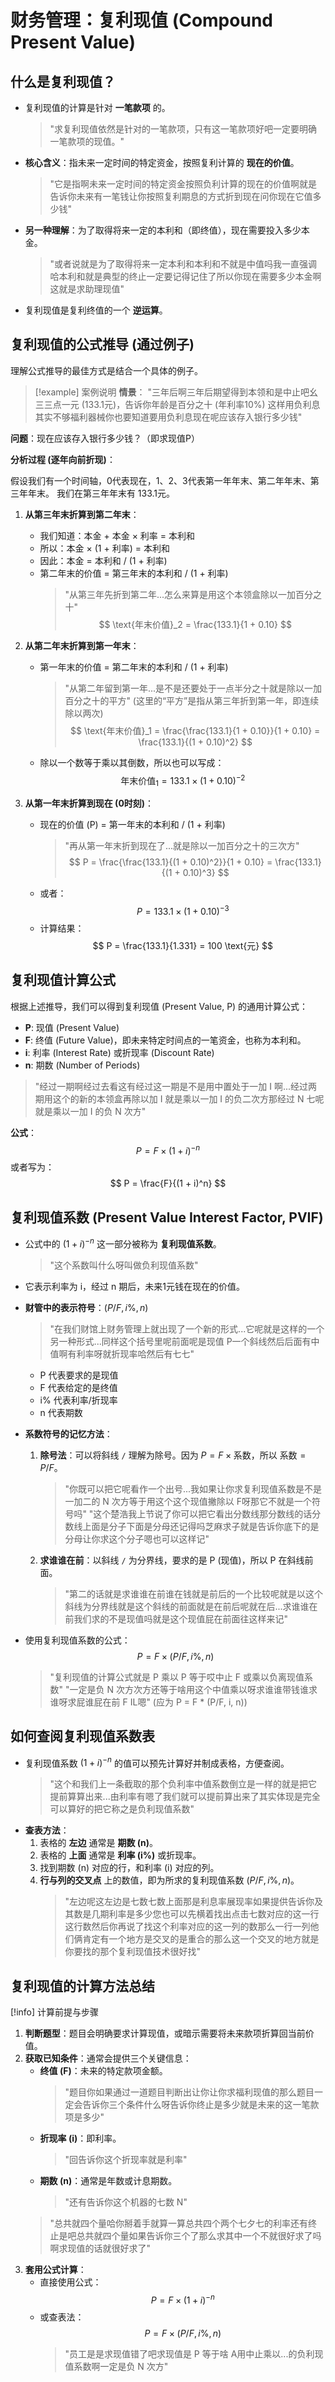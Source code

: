 # 财务管理：复利现值 (Compound Present Value)

## 什么是复利现值？

- 复利现值的计算是针对 **一笔款项** 的。
  > "求复利现值依然是针对的一笔款项，只有这一笔款项好吧一定要明确一笔款项的现值。"
- **核心含义**：指未来一定时间的特定资金，按照复利计算的 **现在的价值**。
  > "它是指啊未来一定时间的特定资金按照负利计算的现在的价值啊就是告诉你未来有一笔钱让你按照复利期息的方式折到现在问你现在它值多少钱"
- **另一种理解**：为了取得将来一定的本利和（即终值），现在需要投入多少本金。
  > "或者说就是为了取得将来一定本利和本利和不就是中值吗我一直强调哈本利和就是典型的终止一定要记得记住了所以你现在需要多少本金啊这就是求助理现值"
- 复利现值是复利终值的一个 **逆运算**。

## 复利现值的公式推导 (通过例子)

理解公式推导的最佳方式是结合一个具体的例子。

>[!example] 案例说明
**情景**：
> "三年后啊三年后期望得到本领和是中止吧幺三三点一元 (133.1元)，告诉你年龄是百分之十 (年利率10%) 这样用负利息其实不够福利器械你也要知道要用负利息现在呢应该存入银行多少钱"

**问题**：现在应该存入银行多少钱？（即求现值P）

**分析过程 (逐年向前折现)**：

假设我们有一个时间轴，0代表现在，1、2、3代表第一年年末、第二年年末、第三年年末。
我们在第三年年末有 133.1元。

1.  **从第三年末折算到第二年末**：
    -   我们知道：本金 + 本金 × 利率 = 本利和
    -   所以：本金 × (1 + 利率) = 本利和
    -   因此：本金 = 本利和 / (1 + 利率)
    -   第二年末的价值 = 第三年末的本利和 / (1 + 利率)
        > "从第三年先折到第二年...怎么来算是用这个本领盒除以一加百分之十"
        $$ \text{年末价值}_2 = \frac{133.1}{1 + 0.10} $$

2.  **从第二年末折算到第一年末**：
    -   第一年末的价值 = 第二年末的本利和 / (1 + 利率)
        > "从第二年留到第一年...是不是还要处于一点半分之十就是除以一加百分之十的平方"
        (这里的“平方”是指从第三年折到第一年，即连续除以两次)
        $$ \text{年末价值}_1 = \frac{\frac{133.1}{1 + 0.10}}{1 + 0.10} = \frac{133.1}{(1 + 0.10)^2} $$
    -   除以一个数等于乘以其倒数，所以也可以写成：
        $$ \text{年末价值}_1 = 133.1 \times (1 + 0.10)^{-2} $$

3.  **从第一年末折算到现在 (0时刻)**：
    -   现在的价值 (P) = 第一年末的本利和 / (1 + 利率)
        > "再从第一年末折到现在了...就是除以一加百分之十的三次方"
        $$ P = \frac{\frac{133.1}{(1 + 0.10)^2}}{1 + 0.10} = \frac{133.1}{(1 + 0.10)^3} $$
    -   或者：
        $$ P = 133.1 \times (1 + 0.10)^{-3} $$
    -   计算结果：
        $$ P = \frac{133.1}{1.331} = 100 \text{元} $$

## 复利现值计算公式

根据上述推导，我们可以得到复利现值 (Present Value, P) 的通用计算公式：

-   **P**: 现值 (Present Value)
-   **F**: 终值 (Future Value)，即未来特定时间点的一笔资金，也称为本利和。
-   **i**: 利率 (Interest Rate) 或折现率 (Discount Rate)
-   **n**: 期数 (Number of Periods)

> "经过一期啊经过去看这有经过这一期是不是用中置处于一加 I 啊...经过两期用这个的新的本领盒再除以加 I 就是乘以一加 I 的负二次方那经过 N 七呢就是乘以一加 I 的负 N 次方"

**公式**：
$$ P = F \times (1 + i)^{-n} $$
或者写为：
$$ P = \frac{F}{(1 + i)^n} $$

## 复利现值系数 (Present Value Interest Factor, PVIF)

-   公式中的 $(1 + i)^{-n}$ 这一部分被称为 **复利现值系数**。
    > "这个系数叫什么呀叫做负利现值系数"
-   它表示利率为 i，经过 n 期后，未来1元钱在现在的价值。
-   **财管中的表示符号**：$(P/F, i\%, n)$
    > "在我们财馆上财务管理上就出现了一个新的形式...它呢就是这样的一个另一种形式...同样这个括号里呢前面呢是现值 P一个斜线然后后面有中值啊有利率呀就折现率哈然后有七七"
    -   P 代表要求的是现值
    -   F 代表给定的是终值
    -   i% 代表利率/折现率
    -   n 代表期数

-   **系数符号的记忆方法**：
    1.  **除号法**：可以将斜线 `/` 理解为除号。因为 $P = F \times \text{系数}$，所以 $\text{系数} = P/F$。
        > "你既可以把它呢看作一个出号...我如果让你求复利现值系数是不是一加二的 N 次方等于用这个这个现值撇除以 F呀那它不就是一个符号吗"
        > "这个楚浩我上节说了你可以把它看出分数线那分数线的话分数线上面是分子下面是分母还记得吗芝麻求子就是告诉你底下的是分母让你求这个分子嗯也可以这样记"
    2.  **求谁谁在前**：以斜线 `/` 为分界线，要求的是 P (现值)，所以 P 在斜线前面。
        > "第二的话就是求谁谁在前谁在钱就是前后的一个比较呢就是以这个斜线为分界线就是这个斜线的前面就是在前后呢就在后...求谁谁在前我们求的不是现值吗就是这个现值屁在前面往这样来记"

-   使用复利现值系数的公式：
    $$ P = F \times (P/F, i\%, n) $$
    > "复利现值的计算公式就是 P 乘以 P 等于哎中止 F 或乘以负离现值系数"
    > "一定是负 N 次方次方还等于啥用这个中值乘以呀求谁谁带钱谁求谁呀求屁谁屁在前 F IL嗯" (应为 P = F * (P/F, i, n))

## 如何查阅复利现值系数表

-   复利现值系数 $(1 + i)^{-n}$ 的值可以预先计算好并制成表格，方便查阅。
    > "这个和我们上一条截取的那个负利率中值系数倒立是一样的就是把它提前算算出来...由利率有嗯了我们就可以提前算出来了其实体现是完全可以算好的把它称之是负利现值系数"
-   **查表方法**：
    1.  表格的 **左边** 通常是 **期数 (n)**。
    2.  表格的 **上面** 通常是 **利率 (i%)** 或折现率。
    3.  找到期数 (n) 对应的行，和利率 (i) 对应的列。
    4.  **行与列的交叉点** 上的数值，即为所求的复利现值系数 $(P/F, i\%, n)$。
        > "左边呢这左边是七数七数上面那是利息率展现率如果提供告诉你及其数是几期利率是多少您也可以先横着找出点击七数对应的这一行这行数然后你再说了找这个利率对应的这一列的数那么一行一列他们俩肯定有一个地方是交叉的是重合的那么这一个交叉的地方就是你要找的那个复利现值技术很好找"

## 复利现值的计算方法总结

[!info] 计算前提与步骤
1.  **判断题型**：题目会明确要求计算现值，或暗示需要将未来款项折算回当前价值。
2.  **获取已知条件**：通常会提供三个关键信息：
    -   **终值 (F)**：未来的特定款项金额。
        > "题目你如果通过一道题目判断出让你让你求福利现值的那么题目一定会告诉你三个条件什么呀告诉你终止是多少就是未来的这一笔款项是多少"
    -   **折现率 (i)**：即利率。
        > "回告诉你这个折现率就是利率"
    -   **期数 (n)**：通常是年数或计息期数。
        > "还有告诉你这个机器的七数 N"
    > "总共就四个量哈你掰着手就算一算总共四个两个七夕七的利率还有终止是吧总共就四个量如果告诉你三个了那么求其中一个不就很好求了吗啊求现值的话就很好求了"
3.  **套用公式计算**：
    -   直接使用公式： $$ P = F \times (1 + i)^{-n} $$
    -   或查表法： $$ P = F \times (P/F, i\%, n) $$
        > "员工是是求现值错了吧求现值是 P 等于啥 A用中止乘以...的负利现值系数啊一定是负 N 次方"
